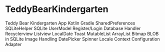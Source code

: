 # TeddyBearKindergarten
Teddy Bear Kindergarten App
Kotlin
Gradle
SharedPreferences
SQLiteHelper
SQLite
UserModel
Register/Login
Database Handler
Recyclerview
Listview
LocalDate
Toast
MutableList
ArrayList
Bitmap
BLOB in SQLite
Image Handling
DatePicker Spinner
Locale
Context Configuration
Adapter
